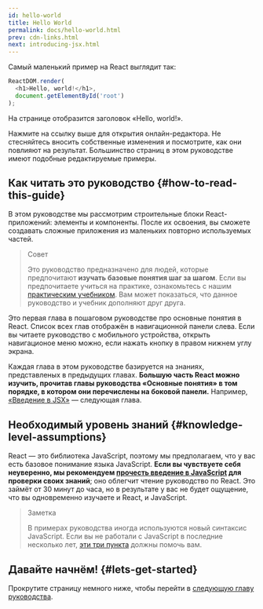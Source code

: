 ```yaml
---
id: hello-world
title: Hello World
permalink: docs/hello-world.html
prev: cdn-links.html
next: introducing-jsx.html
---
```


Самый маленький пример на React выглядит так:

```js
ReactDOM.render(
  <h1>Hello, world!</h1>,
  document.getElementById('root')
);
```

На странице отобразится заголовок «Hello, world!».

[](codepen://hello-world)

Нажмите на ссылку выше для открытия онлайн-редактора. Не стесняйтесь вносить собственные изменения и посмотрите, как они повлияют на результат. Большинство страниц в этом руководстве имеют подобные редактируемые примеры.

## Как читать это руководство {#how-to-read-this-guide}

В этом руководстве мы рассмотрим строительные блоки React-приложений: элементы и компоненты. После их освоения, вы сможете создавать сложные приложения из маленьких повторно используемых частей.

>Совет
>
>Это руководство предназначено для людей, которые предпочитают **изучать базовые понятия шаг за шагом**. Если вы предпочитаете учиться на практике, ознакомьтесь с нашим [практическим учебником](/tutorial/tutorial.html). Вам может показаться, что данное руководство и учебник дополняют друг друга.

Это первая глава в пошаговом руководстве про основные понятия в React. Список всех глав отображён в навигационной панели слева. Если вы читаете руководство с мобильного устройства, открыть навигационое меню можно, если нажать кнопку в правом нижнем углу экрана.

Каждая глава в этом руководстве базируется на знаниях, представленых в предыдущих главах. **Большую часть React можно изучить, прочитав главы руководства «Основные понятия» в том порядке, в котором они перечислены на боковой панели.** Например, [«Введение в JSX»](/docs/introducing-jsx.html) — следующая глава.

## Необходимый уровень знаний {#knowledge-level-assumptions}

React — это библиотека JavaScript, поэтому мы предполагаем, что у вас есть базовое понимание языка JavaScript. **Если вы чувствуете себя неуверенно, мы рекомендуем [прочесть введение в JavaScript](https://developer.mozilla.org/ru/docs/Web/JavaScript/A_re-introduction_to_JavaScript) для проверки своих знаний**; оно облегчит чтение руководство по React. Это займёт от 30 минут до часа, но в результате у вас не будет ощущение, что вы одновременно изучаете и React, и JavaScript.

>Заметка
>
>В примерах руководства иногда используются новый синтаксис JavaScript. Если вы не работали с JavaScript в последние несколько лет, [эти три пункта](https://gist.github.com/gaearon/683e676101005de0add59e8bb345340c) должны помочь вам.

## Давайте начнём! {#lets-get-started}

Прокрутите страницу немного ниже, чтобы перейти в [следующую главу руководства](/docs/introducing-jsx.html).


